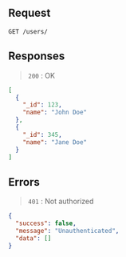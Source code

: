 ## Request

`GET /users/`

## Responses

> `200` : OK

```json
[
  {
    "_id": 123,
    "name": "John Doe"
  },
  {
    "_id": 345,
    "name": "Jane Doe"
  }
]
```

## Errors

> `401` : Not authorized

```json
{
  "success": false,
  "message": "Unauthenticated",
  "data": []
}
```

